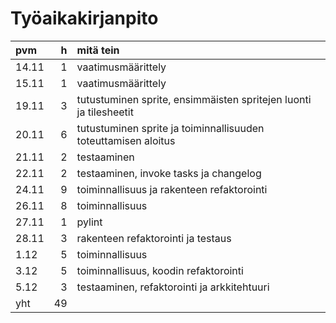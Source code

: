 # Työaikakirjanpito

| pvm | h | mitä tein |
| :--- | ---: | :--- |
| 14.11 | 1 | vaatimusmäärittely |
| 15.11 | 1 | vaatimusmäärittely |
| 19.11 | 3 | tutustuminen sprite, ensimmäisten spritejen luonti ja tilesheetit |
| 20.11 | 6 | tutustuminen sprite ja toiminnallisuuden toteuttamisen aloitus |
| 21.11 | 2 | testaaminen |
| 22.11 | 2 | testaaminen, invoke tasks ja changelog |
| 24.11 | 9 | toiminnallisuus ja rakenteen refaktorointi |
|26.11 | 8 | toiminnallisuus |
| 27.11 | 1 | pylint |
| 28.11 | 3 | rakenteen refaktorointi ja testaus |
| 1.12 | 5 | toiminnallisuus |
| 3.12 | 5 | toiminnallisuus, koodin refaktorointi |
| 5.12 | 3 | testaaminen, refaktorointi ja arkkitehtuuri |
| yht | 49 |
